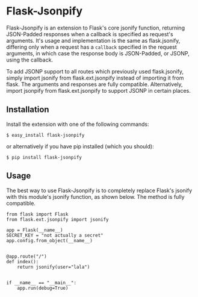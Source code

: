 # Flask-Jsonpify

Flask-Jsonpify is an extension to Flask's core jsonify function, returning 
JSON-Padded responses when a callback is specified as request's arguments.
It's usage and implementation is the same as flask.jsonify, differing only when
a request has a `callback` specified in the request arguments, in which case
the response body is JSON-Padded, or JSONP, using the callback. 


To add JSONP support to all routes which previously used flask.jsonify,
simply import jsonify from flask.ext.jsonpify instead of importing it from
flask. The arguments and responses are fully compatible. Alternatively,
import jsonpify from flask.ext.jsonpify to support JSONP in certain places.


## Installation

Install the extension with one of the following commands:

    $ easy_install flask-jsonpify

or alternatively if you have pip installed (which you should):

    $ pip install flask-jsonpify


## Usage
The best way to use Flask-Jsonpify is to completely replace Flask's jsonify
with this module's jsonify function, as shown below. The method is fully
compatible.

```
from flask import Flask
from flask.ext.jsonpify import jsonify

app = Flask(__name__)
SECRET_KEY = "not actually a secret"
app.config.from_object(__name__)


@app.route("/")
def index():
    return jsonify(user="lala")


if __name__ == "__main__":
    app.run(debug=True)
```